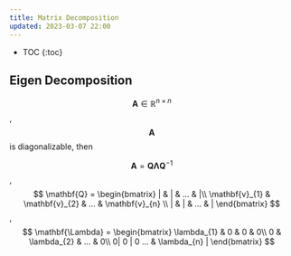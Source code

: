 ```yaml
---
title: Matrix Decomposition 
updated: 2023-03-07 22:00
---
```




* TOC
{:toc}

## Eigen Decomposition

$$ \mathbf{A} \in \mathbb{R}^{n \times n}$$, $$\mathbf{A}$$ is diagonalizable, then 

$$ \mathbf{A}= \mathbf{Q}\mathbf{\Lambda}\mathbf{Q}^{-1}$$, $$ \mathbf{Q} = \begin{bmatrix}
| & | & ...  & |\\
\mathbf{v}_{1} & \mathbf{v}_{2}  & ... & \mathbf{v}_{n}  \\ 
| & | & ... & |
\end{bmatrix} $$, $$ \mathbf{\Lambda} = \begin{bmatrix}
\lambda_{1} & 0 & 0  & 0\\
0 & \lambda_{2}  & ... & 0\\ 
0| 0 | 0 ... & \lambda_{n}  |
\end{bmatrix} $$ 